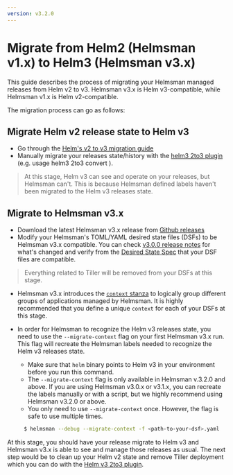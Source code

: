 ```yaml
---
version: v3.2.0
---
```


# Migrate from Helm2 (Helmsman v1.x) to Helm3 (Helmsman v3.x)

This guide describes the process of migrating your Helmsman managed releases from Helm v2 to v3.
Helmsman v3.x is Helm v3-compatible, while Helmsman v1.x is Helm v2-compatible.

The migration process can go as follows: 

## Migrate Helm v2 release state to Helm v3
- Go through the [Helm's v2 to v3 migration guide](https://helm.sh/docs/topics/v2_v3_migration/)
- Manually migrate your releases state/history with the [helm3 2to3 plugin](https://helm.sh/blog/migrate-from-helm-v2-to-helm-v3/) (e.g. usage helm3 2to3 convert <helm2-release-name>).

> At this stage, Helm v3 can see and operate on your releases, but Helmsman can't. This is because Helmsman defined labels haven't been migrated to the Helm v3 releases state.

## Migrate to Helmsman v3.x
- Download the latest Helmsman v3.x release from [Github releases](https://github.com/mkubaczyk/helmsman/releases) 
- Modify your Helmsman's TOML/YAML desired state files (DSFs) to be Helmsman v3.x compatible. You can check [v3.0.0 release notes](https://github.com/mkubaczyk/helmsman/blob/v3.0.0/release-notes.md) for what's changed and verify from the [Desired State Spec](https://github.com/mkubaczyk/helmsman/blob/master/docs/desired_state_specification.md) that your DSF files are compatible. 

> Everything related to Tiller will be removed from your DSFs at this stage.

- Helmsman v3.x introduces the [`context` stanza](../../desired_state_specification.md#context) to logically group different groups of applications managed by Helmsman. It is highly recommended that you define a unique `context` for each of your DSFs at this stage.

- In order for Helmsman to recognize the Helm v3 releases state, you need to use the `--migrate-context` flag on your first Helmsman v3.x run. This flag will recreate the Helmsman labels needed to recognize the Helm v3 releases state. 
   - Make sure that `helm` binary points to Helm v3 in your environment before you run this command. 
   - The `--migrate-context` flag is only available in Helmsman v.3.2.0 and above. If you are using Helmsman v3.0.x or v3.1.x, you can recreate the labels manually or with a script, but we highly recommend using Helmsman v3.2.0 or above.
   - You only need to use `--migrate-context` once. However, the flag is safe to use multiple times.

   ```bash
     $ helmsman --debug --migrate-context -f <path-to-your-dsf>.yaml
   ``` 
 
At this stage, you should have your release migrate to Helm v3 and Helmsman v3.x is able to see and manage those releases as usual. The next step would be to clean up your Helm v2 state and remove Tiller deployment which you can do with the [Helm v3 2to3 plugin](https://helm.sh/blog/migrate-from-helm-v2-to-helm-v3/). 